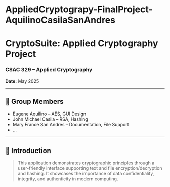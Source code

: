 # AppliedCryptograpy-FinalProject-AquilinoCasilaSanAndres

# CryptoSuite: Applied Cryptography Project
### CSAC 329 – Applied Cryptography
**Date:** May 2025

---

## 👥 Group Members
- Eugene Aquilino – AES, GUI Design
- John Michael Casila – RSA, Hashing
- Mary France San Andres – Documentation, File Support
- ...

---

## 📖 Introduction
> This application demonstrates cryptographic principles through a user-friendly interface supporting text and file encryption/decryption and hashing. It showcases the importance of data confidentiality, integrity, and authenticity in modern computing.
